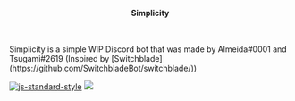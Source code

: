 <p align="center">
  <b>Simplicity</b><br>
  <br><br>
</p>
Simplicity is a simple WIP Discord bot that was made by Almeida#0001 and Tsugami#2619 (Inspired by [Switchblade](https://github.com/SwitchbladeBot/switchblade/))

[![js-standard-style](https://img.shields.io/badge/code%20style-standard-brightgreen.svg)](http://standardjs.com)
    <a title="Dependencies" target="_blank" href="https://david-dm.org/Almeeida/Simplicity/"><img src="https://david-dm.org/Almeeida/Simplicity/status.svg?style=flat-square"></a>

